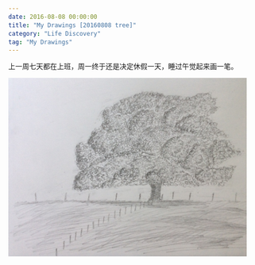 ```yaml
---
date: 2016-08-08 00:00:00
title: "My Drawings [20160808 tree]"
category: "Life Discovery"
tag: "My Drawings"
---
```


上一周七天都在上班，周一终于还是决定休假一天，睡过午觉起来画一笔。

<img class="img-responsive center-block" src="https://raw.githubusercontent.com/joshua19881228/my_blogs/master/Life_Discovery/My_Drawings/tree.jpg" alt="" width="480"/>